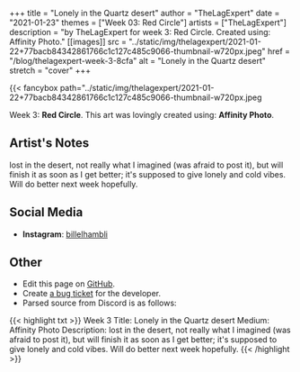 +++
title =       "Lonely in the Quartz desert"
author =      "TheLagExpert"
date =        "2021-01-23"
themes =      ["Week 03: Red Circle"]
artists =     ["TheLagExpert"]
description = "by TheLagExpert for week 3: Red Circle. Created using: Affinity Photo."
[[images]]
              src = "../static/img/thelagexpert/2021-01-22+77bacb84342861766c1c127c485c9066-thumbnail-w720px.jpeg"
              href = "/blog/thelagexpert-week-3-8cfa"
              alt = "Lonely in the Quartz desert"
              stretch = "cover"
+++


{{< fancybox path="../static/img/thelagexpert/2021-01-22+77bacb84342861766c1c127c485c9066-thumbnail-w720px.jpeg

Week 3: **Red Circle**. This art was lovingly created using: **Affinity Photo**.

## Artist's Notes

lost in the desert, not really what I imagined (was afraid to post it), but will finish it as soon as I get better; it's supposed to give lonely and cold vibes. Will do better next week hopefully.

## Social Media

- **Instagram**: <a href='https://instagram.com/billelhambli' target='_blank'>billelhambli</a>

## Other

- Edit this page on [GitHub](https://github.com/teaminkling/web-refresh/edit/main/content/blog/thelagexpert-week-3-8cfa.md).
- Create [a bug ticket](https://github.com/teaminkling/web-refresh/issues/new?assignees=&labels=bug&template=problem-report.md&title=) for the developer.
- Parsed source from Discord is as follows:

{{< highlight txt >}}
Week 3
Title: Lonely in the Quartz desert
Medium: Affinity Photo
Description: lost in the desert, not really what I imagined (was afraid to post it), but will finish it as soon as I get better; it's supposed to give lonely and cold vibes. Will do better next week hopefully.
{{< /highlight >}}